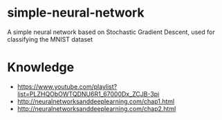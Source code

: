 # simple-neural-network
A simple neural network based on Stochastic Gradient Descent, used for classifying the MNIST dataset

# Knowledge
- https://www.youtube.com/playlist?list=PLZHQObOWTQDNU6R1_67000Dx_ZCJB-3pi
- http://neuralnetworksanddeeplearning.com/chap1.html
- http://neuralnetworksanddeeplearning.com/chap2.html
